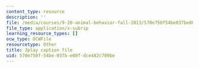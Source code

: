 ```yaml
---
content_type: resource
description: ''
file: /media/courses/9-20-animal-behavior-fall-2013/570e750f54be037be00fdce482c709be_472234.srt
file_type: application/x-subrip
learning_resource_types: []
ocw_type: OCWFile
resourcetype: Other
title: 3play caption file
uid: 570e750f-54be-037b-e00f-dce482c709be
---
```

